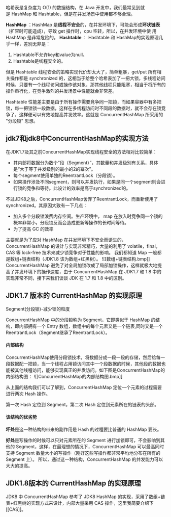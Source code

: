 哈希表是复杂度为 O(1) 的数据结构，在 Java 开发中，我们最常见到就是 HashMap 和 Hashtable，但是在并发场景中使用都不够合理。

**HashMap** ：HashMap 是**线程不安全**的，在并发环境下，可能会形成**环状链表**（扩容时可能造成），导致 get 操作时，cpu 空转，所以，在并发环境中使 用HashMap 是非常危险的。
**Hashtable** ： Hashtable 和 HashMap的实现原理几乎一样，差别无非是：
1. Hashtable不允许key和value为null。
2. Hashtable是线程安全的。

但是 Hashtable 线程安全的策略实现代价却太大了，简单粗暴，get/put 所有相关操作都是 synchronized 的，这相当于给整个哈希表加了一把大锁，多线程访问时候，只要有一个线程访问或操作该对象，那其他线程只能阻塞，相当于将所有的操作串行化，在竞争激烈的并发场景中性能就会非常差。
  
  
Hashtable 性能差主要是由于所有操作需要竞争同一把锁，而如果容器中有多把锁，每一把锁锁一段数据，这样在多线程访问时不同段的数据时，就不会存在锁竞争了，这样便可以有效地提高并发效率。这就是 ConcurrentHashMap 所采用的 "分段锁" 思想。
## jdk7和jdk8中ConcurrentHashMap的实现方法
在JDK1.7及其之前ConcurrentHashMap实现线程安全的方法相对比较简单：

- 其内部将数据分为数个“段（Segment）”，其数量和并发级别有关系，具体是“大于等于并发级别的最小的2的幂次”。
- 每个segment使用单独的ReentrantLock（分段锁）。
- 如果操作涉及不同segment，则可以并发执行，如果是同一个segment则会进行锁的竞争和等待。此设计的效率是高于synchronized的。


不过JDK8之后，ConcurrentHashMap舍弃了ReentrantLock，而重新使用了synchronized。其原因大致有一下几点：

- 加入多个分段锁浪费内存空间。生产环境中， map 在放入时竞争同一个锁的概率非常小，分段锁反而会造成更新等操作的长时间等待。
- 为了提高 GC 的效率

主要就是为了应对 HashMap 在并发环境下不安全而诞生的，ConcurrentHashMap 的设计与实现非常精巧，大量的利用了 volatile，final，CAS 等 lock-free 技术来减少锁竞争对于性能的影响。
我们都知道 Map 一般都是数组+链表结构（JDK1.8 该为数组+红黑树）。
![[数组+链表结构.bmp]]
ConcurrentHashMap 避免了对全局加锁改成了局部加锁操作，这样就极大地提高了并发环境下的操作速度，由于 ConcurrentHashMap 在 JDK1.7 和 1.8 中的实现非常不同，接下来我们谈谈 JDK 在 1.7 和 1.8 中的区别。
## JDK1.7 版本的 CurrentHashMap 的实现原理
Segment(分段锁)-减少锁的粒度

ConcurrentHashMap 中的分段锁称为 Segment，它即类似于 HashMap 的结构，即内部拥有一个 Entry 数组，数组中的每个元素又是一个链表,同时又是一个ReentrantLock（Segment继承了ReentrantLock）。
#### 内部结构
ConcurrentHashMap使用分段锁技术，将数据分成一段一段的存储，然后给每一段数据配一把锁，当一个线程占用锁访问其中一个段数据的时候，其他段的数据也能被其他线程访问，能够实现真正的并发访问。如下图是ConcurrentHashMap的内部结构图：
![[ConcurrentHashMap的内部结构图.bmp]]

从上面的结构我们可以了解到，ConcurrentHashMap 定位一个元素的过程需要进行两次 Hash 操作。

第一次 Hash 定位到 Segment，第二次 Hash 定位到元素所在的链表的头部。
#### 该结构的优劣势

**坏处**是这一种结构的带来的副作用是 Hash 的过程要比普通的 HashMap 要长。

**好处**是写操作的时候可以只对元素所在的 Segment 进行加锁即可，不会影响到其他的 Segment，这样，在最理想的情况下，ConcurrentHashMap 可以最高同时支持 Segment 数量大小的写操作（刚好这些写操作都非常平均地分布在所有的 Segment 上）。
所以，通过这一种结构，ConcurrentHashMap 的并发能力可以大大的提高。
## JDK1.8版本的 CurrentHashMap 的实现原理
JDK8 中 ConcurrentHashMap 参考了 JDK8 HashMap 的实现，采用了数组+链表+红黑树的实现方式来设计，内部大量采用 CAS 操作，这里我简要介绍下[[CAS]]。

